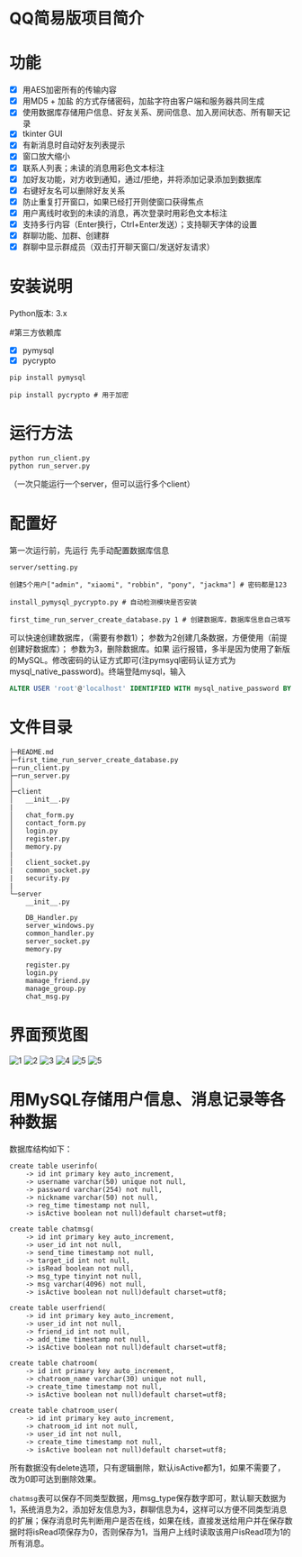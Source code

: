 # QQ简易版项目简介


# 功能
- [x] 用AES加密所有的传输内容
- [x] 用MD5 + 加盐 的方式存储密码，加盐字符由客户端和服务器共同生成
- [x] 使用数据库存储用户信息、好友关系、房间信息、加入房间状态、所有聊天记录
- [x] tkinter GUI
- [x] 有新消息时自动好友列表提示
- [x] 窗口放大缩小
- [x] 联系人列表；未读的消息用彩色文本标注
- [x] 加好友功能，对方收到通知，通过/拒绝，并将添加记录添加到数据库
- [x] 右键好友名可以删除好友关系
- [x] 防止重复打开窗口，如果已经打开则使窗口获得焦点
- [x] 用户离线时收到的未读的消息，再次登录时用彩色文本标注
- [x] 支持多行内容（Enter换行，Ctrl+Enter发送）；支持聊天字体的设置
- [x] 群聊功能、加群、创建群
- [x] 群聊中显示群成员（双击打开聊天窗口/发送好友请求）

# 安装说明
Python版本: 3.x

#第三方依赖库
- [x] pymysql
- [x] pycrypto
```
pip install pymysql
```

```
pip install pycrypto # 用于加密
```


# 运行方法
```
python run_client.py
python run_server.py
```
（一次只能运行一个server，但可以运行多个client）
# 配置好
第一次运行前，先运行
先手动配置数据库信息

```
server/setting.py 
```
```
创建5个用户["admin", "xiaomi", "robbin", "pony", "jackma"] # 密码都是123
```
```
install_pymysql_pycrypto.py # 自动检测模块是否安装
```

```
first_time_run_server_create_database.py 1 # 创建数据库，数据库信息自己填写
```
可以快速创建数据库，（需要有参数1）；
参数为2创建几条数据，方便使用（前提创建好数据库）；
参数为3，删除数据库。如果
运行报错，多半是因为使用了新版的MySQL。修改密码的认证方式即可(注pymsyql密码认证方式为mysql_native_password)。终端登陆mysql，输入
```sql
ALTER USER 'root'@'localhost' IDENTIFIED WITH mysql_native_password BY '密码';
```


# 文件目录
```
├─README.md
├─first_time_run_server_create_database.py
├─run_client.py
├─run_server.py
│
├─client
│   __init__.py
|
│   chat_form.py
│   contact_form.py
│   login.py
│   register.py
│   memory.py
|
│   client_socket.py
|   common_socket.py
|   security.py
|
└─server
    __init__.py
    
    DB_Handler.py 
    server_windows.py
    common_handler.py
    server_socket.py
    memory.py
    
    register.py
    login.py
    mamage_friend.py
    manage_group.py
    chat_msg.py
```

# 界面预览图
![1](image/1.png)
![2](image/2.png)
![3](image/3.png)
![4](image/4.png)
![5](image/5.png)
![5](image/6.png)


# 用MySQL存储用户信息、消息记录等各种数据
数据库结构如下：

```
create table userinfo(
    -> id int primary key auto_increment,
    -> username varchar(50) unique not null,
    -> password varchar(254) not null,
    -> nickname varchar(50) not null,
    -> reg_time timestamp not null,
    -> isActive boolean not null)default charset=utf8;

create table chatmsg(
    -> id int primary key auto_increment,
    -> user_id int not null,
    -> send_time timestamp not null,
    -> target_id int not null,
    -> isRead boolean not null,
    -> msg_type tinyint not null,
    -> msg varchar(4096) not null,
    -> isActive boolean not null)default charset=utf8;

create table userfriend(
    -> id int primary key auto_increment,
    -> user_id int not null,
    -> friend_id int not null,
    -> add_time timestamp not null,
    -> isActive boolean not null)default charset=utf8;

create table chatroom(
    -> id int primary key auto_increment,
    -> chatroom_name varchar(30) unique not null,
    -> create_time timestamp not null,
    -> isActive boolean not null)default charset=utf8;

create table chatroom_user(
    -> id int primary key auto_increment,
    -> chatroom_id int not null,
    -> user_id int not null,
    -> create_time timestamp not null,
    -> isActive boolean not null)default charset=utf8;
```

所有数据没有delete选项，只有逻辑删除，默认isActive都为1，如果不需要了，改为0即可达到删除效果。

```chatmsg```表可以保存不同类型数据，用msg_type保存数字即可，默认聊天数据为1，系统消息为2，添加好友信息为3，群聊信息为4，这样可以方便不同类型消息的扩展；保存消息时先判断用户是否在线，如果在线，直接发送给用户并在保存数据时将isRead项保存为0，否则保存为1，当用户上线时读取该用户isRead项为1的所有消息。

